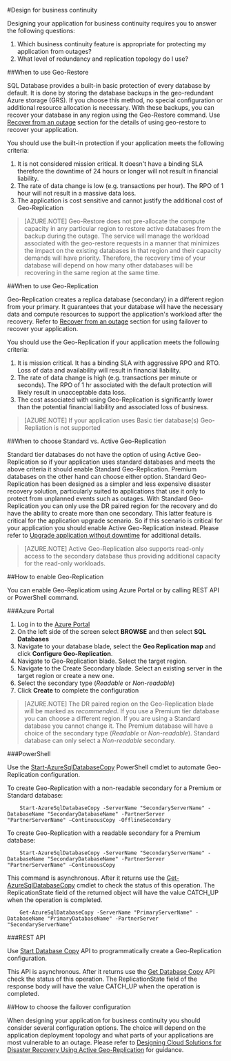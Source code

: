 <properties 
   pageTitle="SQL Database Design for Business Continuity" 
   description="Guidance for choosing In this section, guidance will be provided for how to choose which BCDR features should be used and when. This will include descriptions of what you automatically get by using SQL DB."
   services="sql-database" 
   documentationCenter="" 
   authors="elfisher" 
   manager="jeffreyg" 
   editor="monicar"/>

<tags
   ms.service="sql-database"
   ms.devlang="NA"
   ms.topic="article"
   ms.tgt_pltfrm="NA"
   ms.workload="data-management" 
   ms.date="04/13/2015"
   ms.author="elfish"/>

#Design for business continuity

Designing your application for business continuity requires you to answer the following questions:

1. Which business continuity feature is appropriate for protecting my application from outages?
2. What level of redundancy and replication topology do I use?

##When to use Geo-Restore

SQL Database provides a built-in basic protection of every database by default. It is done by storing the database backups in the geo-redundant Azure storage (GRS). If you choose this method, no special configuration or additional resource allocation is necessary. With these backups, you can recover your database in any region using the Geo-Restore command. Use [Recover from an outage](sql-database-disaster-recovery.md) section for the details of using geo-restore to recover your application. 

You should use the built-in protection if your application meets the following criteria:

1. It is not considered mission critical. It doesn't have a binding SLA therefore the downtime of 24 hours or longer will not result in financial liability.
2. The rate of data change is low (e.g. transactions per hour). The RPO of 1 hour will not result in a massive data loss.
3. The application is cost sensitive and cannot justify the additional cost of Geo-Replication 

> [AZURE.NOTE] Geo-Restore does not pre-allocate the compute capacity in any particular region to restore active databases from the backup during the outage. The service will manage the workload associated with the geo-restore requests in a manner that minimizes the impact on the existing databases in that region and their capacity demands will have priority. Therefore, the recovery time of your database will depend on how many other databases will be recovering in the same region at the same time. 

##When to use Geo-Replication

Geo-Replication creates a replica database (secondary) in a different region from your primary. It guarantees that your database will have the necessary data and compute resources to support the application's workload after the recovery. Refer to [Recover from an outage](sql-database-disaster-recovery.md) section for using failover to recover your application.

You should use the Geo-Replication if your application meets the following criteria:

1. It is mission critical. It has a binding SLA with aggressive RPO and RTO. Loss of data and availability will result in financial liability. 
2. The rate of data change is high (e.g. transactions per minute or seconds). The RPO of 1 hr associated with the default protection will likely result in unacceptable data loss.
3. The cost associated with using Geo-Replication is significantly lower than the potential financial liability and associated loss of business.

> [AZURE.NOTE] If your application uses Basic tier database(s) Geo-Repliation is not supported

##When to choose Standard vs. Active Geo-Replication

Standard tier databases do not have the option of using Active Geo-Replication so if your application uses standard databases and meets the above criteria it should enable Standard Geo-Replication. Premium databases on the other hand can choose either option. Standard Geo-Replication has been designed as a simpler and less expensive disaster recovery solution, particularly suited to applications that use it only to protect from unplanned events such as outages. With Standard Geo-Replication you can only use the DR paired region for the recovery and do have the ability to create more than one secondary. This latter feature is critical for the application upgrade scenario. So if this scenario is critical for your application you should enable Active Geo-Replication instead. Please refer to [Upgrade application without downtime](sql-database-business-continuity-application-upgrade.md) for additional details. 

> [AZURE.NOTE] Active Geo-Replication also supports read-only access to the secondary database thus providing additional capacity for the read-only workloads. 

##How to enable Geo-Replication

You can enable Geo-Replicatiom using Azure Portal or by calling REST API or PowerShell command.

###Azure Portal

1. Log in to the [Azure Portal](https://portal.Azure.com)
2. On the left side of the screen select **BROWSE** and then select **SQL Databases**
3. Navigate to your database blade, select the **Geo Replication map** and click **Configure Geo-Replication**.
4. Navigate to Geo-Replication blade. Select the target region. 
5. Navigate to the Create Secondary blade. Select an existing server in the target region or create a new one.
6. Select the secondary type (*Readable* or *Non-readable*)
7. Click **Create** to complete the configuration

> [AZURE.NOTE] The DR paired region on the Geo-Replication blade will be marked as *recommended*. If you use a Premium tier database you can choose a different region. If you are using a Standard database you cannot change it. The Premium database will  have a choice of the secondary type (*Readable* or *Non-readable*). Standard database can only select a *Non-readable* secondary.
 
###PowerShell

Use the [Start-AzureSqlDatabaseCopy](https://msdn.microsoft.com/library/dn720220.aspx) PowerShell cmdlet to automate Geo-Replication configuration.

To create Geo-Replication with a non-readable secondary for a Premium or Standard database:
		
		Start-AzureSqlDatabaseCopy -ServerName "SecondaryServerName" -DatabaseName "SecondaryDatabaseName" -PartnerServer "PartnerServerName" –ContinuousCopy -OfflineSecondary
To create Geo-Replication with a readable secondary for a Premium database:

		Start-AzureSqlDatabaseCopy -ServerName "SecondaryServerName" -DatabaseName "SecondaryDatabaseName" -PartnerServer "PartnerServerName" –ContinuousCopy
		 
This command is asynchronous. After it returns use the [Get-AzureSqlDatabaseCopy](https://msdn.microsoft.com/library/dn720235.aspx) cmdlet to check the status of this operation. The ReplicationState field of the returned object will have the value CATCH_UP when the operation is completed.

		Get-AzureSqlDatabaseCopy -ServerName "PrimaryServerName" -DatabaseName "PrimaryDatabaseName" -PartnerServer "SecondaryServerName"


###REST API 

Use [Start Database Copy](https://msdn.microsoft.com/library/azure/dn509576.aspx) API to programmatically create a Geo-Replication configuration.

This API is asynchronous. After it returns use the [Get Database Copy](https://msdn.microsoft.com/library/azure/dn509570.aspx) API check the status of this operation. The ReplicationState field of the response body will have the value CATCH_UP when the operation is completed.


##How to choose the failover configuration 

When designing your application for business continuity you should consider several configuration options. The choice will depend on the application deployment topology and what parts of your applications are most vulnerable to an outage. Please refer to [Designing Cloud Solutions for Disaster Recovery Using Active Geo-Replication](https://msdn.microsoft.com/library/azure/dn741328.aspx) for guidance.


